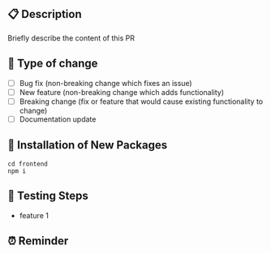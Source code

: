 ## 📋 Description

Briefly describe the content of this PR

## 🧩 Type of change

- [ ] Bug fix (non-breaking change which fixes an issue)
- [ ] New feature (non-breaking change which adds functionality)
- [ ] Breaking change (fix or feature that would cause existing functionality to change)
- [ ] Documentation update

## 🚀 Installation of New Packages

```
cd frontend
npm i
```

## 🧪 Testing Steps

- feature 1

## ⏰ Reminder

